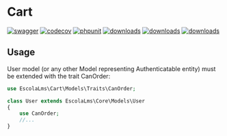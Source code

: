 # Cart

[![swagger](https://img.shields.io/badge/documentation-swagger-green)](https://escolalms.github.io/Cart/)
[![codecov](https://codecov.io/gh/EscolaLMS/cart/branch/main/graph/badge.svg?token=NRAN4R8AGZ)](https://codecov.io/gh/EscolaLMS/cart)
[![phpunit](https://github.com/EscolaLMS/cart/actions/workflows/test.yml/badge.svg)](https://github.com/EscolaLMS/cart/actions/workflows/test.yml)
[![downloads](https://img.shields.io/packagist/dt/escolalms/cart)](https://packagist.org/packages/escolalms/cart)
[![downloads](https://img.shields.io/packagist/v/escolalms/cart)](https://packagist.org/packages/escolalms/cart)
[![downloads](https://img.shields.io/packagist/l/escolalms/cart)](https://packagist.org/packages/escolalms/cart)

## Usage

User model (or any other Model representing Authenticatable entity) must be extended with the trait CanOrder:

```php
use EscolaLms\Cart\Models\Traits\CanOrder;

class User extends EscolaLms\Core\Models\User
{
    use CanOrder;
    //...
}
```
